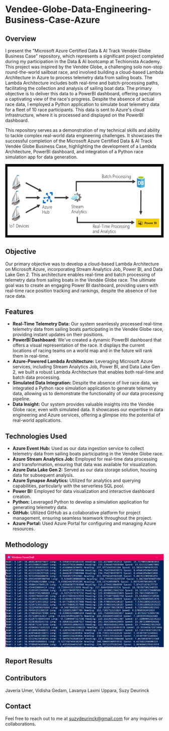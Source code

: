 # Vendee-Globe-Data-Engineering-Business-Case-Azure

## Overview
I present the "Microsoft Azure Certified Data & AI Track Vendée Globe Business Case" repository, which represents a significant project completed during my participation in the Data & AI bootcamp at Techionista Academy. This project was inspired by the Vendée Globe, a challenging solo non-stop round-the-world sailboat race, and involved building a cloud-based Lambda Architecture in Azure to process telemetry data from sailing boats. The Lambda Architecture includes both real-time and batch-processing paths, facilitating the collection and analysis of sailing boat data. The primary objective is to deliver this data to a PowerBI dashboard, offering spectators a captivating view of the race's progress. Despite the absence of actual race data, I employed a Python application to simulate boat telemetry data for a fleet of 10 race participants. This data is sent to Azure's cloud infrastructure, where it is processed and displayed on the PowerBI dashboard.

This repository serves as a demonstration of my technical skills and ability to tackle complex real-world data engineering challenges. It showcases the successful completion of the Microsoft Azure Certified Data & AI Track Vendée Globe Business Case, highlighting the development of a Lambda Architecture, PowerBI dashboard, and integration of a Python race simulation app for data generation.

![Lambda Architecture Azure](https://github.com/suzydeurinck/Vendee-Globe-Data-Engineering-Business-Case-Azure/blob/b34b48804549bad9369d92f5edc31ce1ea3f8b98/LambdaArchitectureAzure.png)

## Objective
Our primary objective was to develop a cloud-based Lambda Architecture on Microsoft Azure, incorporating Stream Analytics Job, Power BI, and Data Lake Gen 2. This architecture enables real-time and batch processing of telemetry data from sailing boats in the Vendée Globe race. The ultimate goal was to create an engaging Power BI dashboard, providing users with real-time race position tracking and rankings, despite the absence of live race data.

## Features
- **Real-Time Telemetry Data:** Our system seamlessly processed real-time telemetry data from sailing boats participating in the Vendée Globe race, providing instant updates on their positions.
- **PowerBI Dashboard:** We've created a dynamic PowerBI dashboard that offers a visual representation of the race. It displays the current locations of racing teams on a world map and in the future will rank them in real-time.
- **Azure-Powered Lambda Architecture:** Leveraging Microsoft Azure services, including Stream Analytics Job, Power BI, and Data Lake Gen 2, we built a robust Lambda Architecture that enables both real-time and batch data processing.
- **Simulated Data Integration:** Despite the absence of live race data, we integrated a Python race simulation application to generate telemetry data, allowing us to demonstrate the functionality of our data processing pipeline.
- **Data Insight:** Our system provides valuable insights into the Vendée Globe race, even with simulated data. It showcases our expertise in data engineering and Azure services, offering a glimpse into the potential of real-world applications.

## Technologies Used
- **Azure Event Hub:** Used as our data ingestion service to collect telemetry data from sailing boats participating in the Vendée Globe race.
- **Azure Stream Analytics Job:** Employed for real-time data processing and transformation, ensuring that data was available for visualization.
- **Azure Data Lake Gen 2:** Served as our data storage solution, housing data for subsequent analysis.
- **Azure Synapse Analytics:** Utilized for analytics and querying capabilities, particularly with the serverless SQL pool.
- **Power BI:** Employed for data visualization and interactive dashboard creation.
- **Python:** Leveraged Python to develop a simulation application for generating telemetry data.
- **GitHub:** Utilized GitHub as a collaborative platform for project management, ensuring seamless teamwork throughout the project.
- **Azure Portal:** Used Azure Portal for configuring and managing Azure resources.

## Methodology

![Python Simulator](https://github.com/suzydeurinck/Vendee-Globe-Data-Engineering-Business-Case-Azure/blob/1015b15241b38b13fe8f8cb1319a7a7a75f459fe/PythonSimulator.png)


## Report Results

## Contributors
Javeria Umer, Vidisha Gedam, Lavanya Laxmi Uppara, Suzy Deurinck

## Contact
Feel free to reach out to me at suzydeurinck@gmail.com for any inquiries or collaborations.
